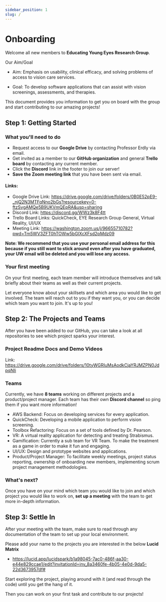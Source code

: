 ```yaml
---
sidebar_position: 1
slug: /
---
```


# Onboarding

Welcome all new members to **Educating Young Eyes Research Group**.

Our Aim/Goal
- Aim: Emphasis on usability, clinical efficacy, and solving problems of access to vision care services.

- Goal: To develop software applications that can assist with vision screenings, assessments, and therapies. 

This document provides you information to get you on board with the group and start contributing to our amazing projects!

## Step 1: Getting Started

### What you'll need to do

- Request access to our **Google Drive** by contacting Professor Erdly via email.
- Get invited as a member to our **GitHub organization** and general **Trello board** by contacting any current member.
- Click the **Discord** link in the footer to join our server! 
- **Save the Zoom meeting link** that you have been sent via email. 

#### Links: 
- Google Drive Link: https://drive.google.com/drive/folders/0B0E52pE9-_njQ2N3MTFqNno2bGs?resourcekey=0-ftzSvgAMQe5B9UKVmQEpRA&usp=sharing
- Discord Link: https://discord.gg/WWz3k8F4tt
- Trello Board Links: QuickCheck, EYE Research Group General, Virtual Reality, UI/UX
- Meeting Link: https://washington.zoom.us/j/96655710782?pwd=Tm5WV3ZFT0hTOWw5bGlXcXFsd2pMdz09

**Note: We recommend that you use your personal email address for this because if you still want to stick around even after you have graduated, your UW email will be deleted and you will lose any access.**

### Your first meeting

On your first meeting, each team member will introduce themselves and talk briefly about their teams as well as their current projects.

Let everyone know about your skillsets and which area you would like to get involved. The team will reach out to you if they want you, or you can decide which team you want to join. It's up to you!

## Step 2: The Projects and Teams

After you have been added to our GitHub, you can take a look at all repositories to see which project sparks your interest.

### Project Readme Docs and Demo Videos

Link: https://drive.google.com/drive/folders/10tyWGRIuMsAodkCjaYRJMZPN0JdpqNIi

### Teams

Currently, we have **8 teams** working on different projects and a product/project manager. Each team has their own **Discord channel** so ping them if you want more information!

- AWS Backend: Focus on developing services for every application.
- QuickCheck: Developing a mobile application to perform vision screening.
- Toolbox Refactoring: Focus on a set of tools defined by Dr. Pearson.
- VR: A virtual reality application for detecting and treating Strabismus.
- Gamification: Currently a sub team for VR Team. To make the treatment as a game in order to make it fun and engaging.
- UI/UX: Design and prototype websites and applications.
- Product/Project Manager: To facilitate weekly meetings, project status reporting, ownership of onboarding new members, implementing scrum project management methodologies.

### What's next?

Once you have on your mind which team you would like to join and which project you would like to work on, **set up a meeting** with the team to get more in-depth information.

## Step 3: Settle In

After your meeting with the team, make sure to read through any documentation of the team to set up your local environment.

Please add your name to the projects you are interested in the below **Lucid Matrix**
- https://lucid.app/lucidspark/b1a98045-7ac0-486f-aa30-e44e829ccae1/edit?invitationId=inv_8a3460fe-4b05-4e0d-9da5-22d3673957df#

Start exploring the project, playing around with it (and read through the code) until you get the hang of it.

Then you can work on your first task and contribute to our projects!
